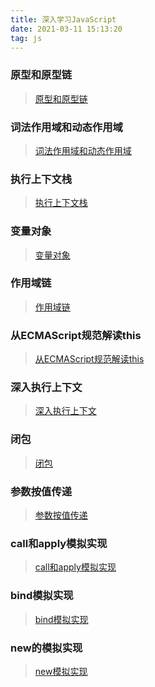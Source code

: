 ```yaml
---
title: 深入学习JavaScript
date: 2021-03-11 15:13:20
tag: js
---
```


### 原型和原型链
>[原型和原型链](/All/js/deepStudy/first "原型链")

### 词法作用域和动态作用域
>[词法作用域和动态作用域](/All/js/deepStudy/second "词法作用域和动态作用域")

### 执行上下文栈
>[执行上下文栈](/All/js/deepStudy/third "执行上下文栈")

### 变量对象
>[变量对象](/All/js/deepStudy/four "变量对象")

### 作用域链
>[作用域链](/All/js/deepStudy/five "作用域链")

### 从ECMAScript规范解读this
>[从ECMAScript规范解读this](/All/js/deepStudy/six "从ECMAScript规范解读this")

### 深入执行上下文
>[深入执行上下文](/All/js/deepStudy/seven "深入执行上下文")

### 闭包
>[闭包](/All/js/deepStudy/eight "闭包")

### 参数按值传递
>[参数按值传递](/All/js/deepStudy/nine "参数按值传递")

### call和apply模拟实现
>[call和apply模拟实现](/All/js/deepStudy/ten "call和apply模拟实现")

### bind模拟实现
>[bind模拟实现](/All/js/deepStudy/eleven "bind模拟实现")

### new的模拟实现
>[new模拟实现](/All/js/deepStudy/twelve "new模拟实现")